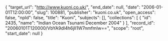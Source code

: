 {
  "target_url": "http://www.kuoni.co.uk/", 
  "end_date": null, 
  "date": "2006-01-01T12:00:00", 
  "slug": 100881, 
  "publisher": "kuoni.co.uk", 
  "open_access": false, 
  "npld": false, 
  "title": "Kuoni", 
  "subjects": [], 
  "collections": [
    {
      "id": 2435, 
      "name": "Indian Ocean Tsunami December 2004"
    }
  ], 
  "record_id": "20060101T120000/VbYA9dl4h6jIl1W7nmfmIw==", 
  "scope": "root", 
  "start_date": null
}

